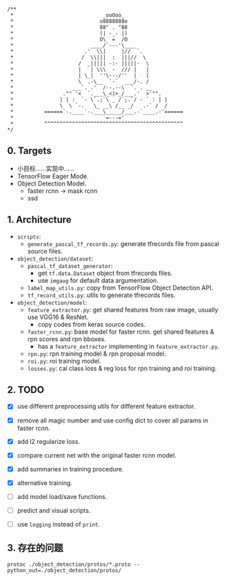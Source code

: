 ```
/**
 *                             _ooOoo_
 *                            o8888888o
 *                            88" . "88
 *                            (| -_- |)
 *                            O\  =  /O
 *                         ____/`---'\____
 *                       .'  \\|     |//  `.
 *                      /  \\|||  :  |||//  \
 *                     /  _||||| -:- |||||-  \
 *                     |   | \\\  -  /// |   |
 *                     | \_|  ''\---/''  |   |
 *                     \  .-\__  `-`  ___/-. /
 *                   ___`. .'  /--.--\  `. . __
 *                ."" '<  `.___\_<|>_/___.'  >'"".
 *               | | :  `- \`.;`\ _ /`;.`/ - ` : | |
 *               \  \ `-.   \_ __\ /__ _/   .-` /  /
 *          ======`-.____`-.___\_____/___.-`____.-'======
 *                             `=---='
 *          ^^^^^^^^^^^^^^^^^^^^^^^^^^^^^^^^^^^^^^^^^^^^^
*/
```

## 0. Targets
+ 小目标……实现中……
+ TensorFlow Eager Mode.
+ Object Detection Model.
    + faster rcnn -> mask rcnn
    + ssd


## 1. Architecture
+ `scripts`:
    + `generate_pascal_tf_records.py`: generate tfrecords file from pascal source files.
+ `object_detection/dataset`:
    + `pascal_tf_dataset_generator`: 
        + get `tf.data.Dataset` object from tfrecords files.
        + use `imgaug` for default data argumentation.
    + `label_map_utils.py`: copy from TensorFlow Object Detection API.
    + `tf_record_utils.py`: utils to generate tfrecords files.    
+ `object_detection/model`:
    + `feature_extractor.py`: get shared features from raw image, usually use VGG16 & ResNet.
        + copy codes from keras source codes.
    + `faster_rcnn.py`: base model for faster rcnn. get shared features & rpn scores and rpn bboxes.
        + has a `feature_extractor` implementing in `feature_extractor.py`.
    + `rpn.py`: rpn training model & rpn proposal model.
    + `roi.py`: roi training model.
    + `losses.py`: cal class loss & reg loss for rpn training and roi training.

## 2. TODO
+ [x] use different preprocessing utils for different feature extractor.
+ [x] remove all magic number and use config dict to cover all params in faster rcnn.
+ [x] add l2 regularize loss.
+ [x] compare current net with the original faster rcnn model.
+ [x] add summaries in training procedure.
+ [x] alternative training.
+ [ ] add model load/save functions.
+ [ ] predict and visual scripts.
+ [ ] use `logging` instead of `print`.


## 3. 存在的问题
`protoc ./object_detection/protos/*.proto --python_out=./object_detection/protos/ `


